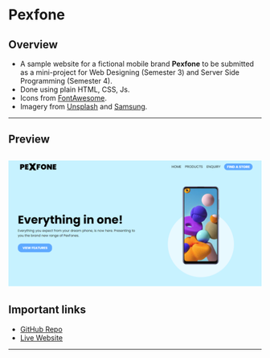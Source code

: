 # Pexfone

## Overview
* A sample website for a fictional mobile brand __Pexfone__ to be submitted as a mini-project for Web Designing (Semester 3) and Server Side Programming (Semester 4).
* Done using plain HTML, CSS, Js.
* Icons from [FontAwesome](https://fontawesome.com/).
* Imagery from [Unsplash](https://unsplash.com/) and [Samsung](https://www.samsung.com/in/smartphones/galaxy-a/).
---
## Preview
![Pexfone](img/landing.png "Pexfone landing page")
---
## Important links
* [GitHub Repo](https://github.com/pexeixv/pexfone)
* [Live Website](https://wd.gavinpereira.in/)
--- 
